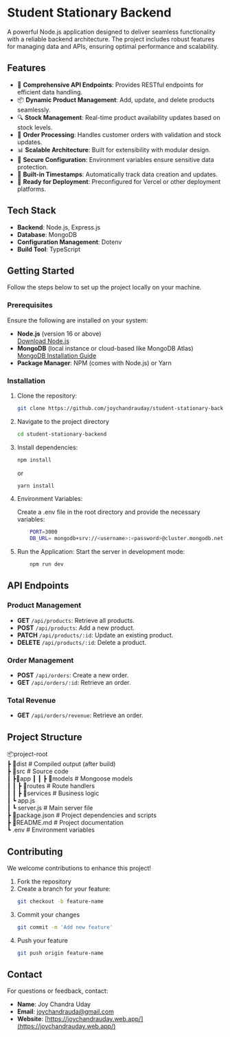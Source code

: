 # Student Stationary Backend

A powerful Node.js application designed to deliver seamless functionality with a reliable backend architecture. The project includes robust features for managing data and APIs, ensuring optimal performance and scalability.

## Features

- 🌟 **Comprehensive API Endpoints**: Provides RESTful endpoints for efficient data handling.
- 📦 **Dynamic Product Management**: Add, update, and delete products seamlessly.
- 🔍 **Stock Management**: Real-time product availability updates based on stock levels.
- 📧 **Order Processing**: Handles customer orders with validation and stock updates.
- 📊 **Scalable Architecture**: Built for extensibility with modular design.
- 🔐 **Secure Configuration**: Environment variables ensure sensitive data protection.
- 📂 **Built-in Timestamps**: Automatically track data creation and updates.
- 🚀 **Ready for Deployment**: Preconfigured for Vercel or other deployment platforms.

## Tech Stack

- **Backend**: Node.js, Express.js
- **Database**: MongoDB
- **Configuration Management**: Dotenv
- **Build Tool**: TypeScript

## Getting Started

Follow the steps below to set up the project locally on your machine.

### Prerequisites

Ensure the following are installed on your system:

- **Node.js** (version 16 or above)  
  [Download Node.js](https://nodejs.org/)
- **MongoDB** (local instance or cloud-based like MongoDB Atlas)  
  [MongoDB Installation Guide](https://www.mongodb.com/docs/manual/installation/)
- **Package Manager**: NPM (comes with Node.js) or Yarn

### Installation

1.  Clone the repository:
    ```bash
    git clone https://github.com/joychandrauday/student-stationary-backend.git
    ```
2.  Navigate to the project directory
    ```bash
    cd student-stationary-backend
    ```
3.  Install dependencies:

    ```bash
    npm install
    ```

    or

    ```bash
    yarn install
    ```

4.  Environment Variables:

    Create a .env file in the root directory and provide the necessary variables:

    ```bash
        PORT=3000
        DB_URL= mongodb+srv://<username>:<password>@cluster.mongodb.net/your-database
    ```

6.  Run the Application:
    Start the server in development mode:



    ```bash
        npm run dev
    ```


## API Endpoints

### Product Management

- **GET** `/api/products`: Retrieve all products.
- **POST** `/api/products`: Add a new product.
- **PATCH** `/api/products/:id`: Update an existing product.
- **DELETE** `/api/products/:id`: Delete a product.

### Order Management

- **POST** `/api/orders`: Create a new order.
- **GET** `/api/orders/:id`: Retrieve an order.
### Total Revenue

- **GET** `/api/orders/revenue`: Retrieve an order.

## Project Structure

📦project-root  
┣ 📂dist                # Compiled output (after build)  
┣ 📂src                 # Source code  
┃   ┣📂app
┃   ┃   ┣ 📂models            # Mongoose models  
┃   ┃   ┣ 📂routes            # Route handlers  
┃   ┃   ┣ 📂services          # Business logic  
┃   ┗ app.js           
┃   ┗ server.js           # Main server file  
┣ 📜package.json        # Project dependencies and scripts  
┣ 📜README.md           # Project documentation  
┗ .env                  # Environment variables


## Contributing

We welcome contributions to enhance this project!

1. Fork the repository
2. Create a branch for your feature:
   ```bash
   git checkout -b feature-name
    ```
3. Commit your changes
    ```bash
    git commit -m 'Add new feature'
    ```
4.  Push your feature
    ```bash
    git push origin feature-name
    ```

## Contact

For questions or feedback, contact:

- **Name**: Joy Chandra Uday
- **Email**: joychandrauda@gmail.com
- **Website**: [https://joychandrauday.web.app/](https://joychandrauday.web.app/)
